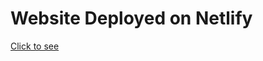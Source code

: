 # Website Deployed on Netlify

[Click to see](https://contactapp-react-firebase.netlify.app/ "contactapp-react-firebase")
